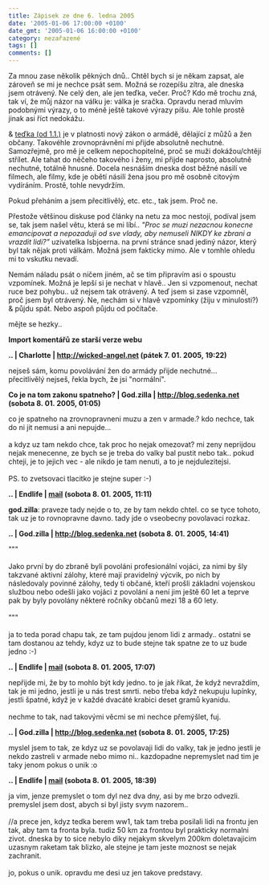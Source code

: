 ```yaml
---
title: Zápisek ze dne 6. ledna 2005
date: '2005-01-06 17:00:00 +0100'
date_gmt: '2005-01-06 16:00:00 +0100'
category: nezařazené
tags: []
comments: []
---
```

<p>Za mnou zase několik pěkných dnů.. Chtěl bych si je někam zapsat, ale zároveň se mi je nechce  psát sem. Možná se rozepíšu zítra, ale dneska jsem otrávený. Ne celý den, ale jen teďka,  večer. Proč? Kdo mě trochu zná, tak ví, že můj názor na válku je: válka je sračka.  Opravdu nerad mluvím podobnými výrazy, o to méně ještě takové výrazy píšu. Ale tohle prostě  jinak asi říct nedokážu.</p>
<p>&amp; <a href="http://zpravy.idnes.cz/domaci.asp?r=domaci&c=A050106_121833_domaci_ton">teďka   (od 1.1.)</a> je v platnosti nový zákon o armádě, dělající z můžů a žen  občany. Takovéhle zrovnoprávnění mi přijde absolutně nechutné. Samozřejmě, pro  mě je celkem nepochopitelné, proč se muži dokážou/chtějí střílet. Ale tahat do něčeho  takového i ženy, mi přijde naprosto, absolutně nechutné, totálně hnusné. Docela nesnáším  dneska dost běžné násilí ve filmech, ale filmy, kde je obětí násilí žena  jsou pro mě osobně citovým vydíráním. Prostě, tohle nevydržím.</p>
<p>Pokud přeháním a jsem přecitlivělý, etc. etc., tak jsem. Proč ne.</p>
<p>Přestože většinou diskuse pod články na netu za moc nestojí,  podíval jsem se, tak jsem našel větu, která se mi líbí.. <em>"Proc se muzi nezacnou   konecne emancipovat a nepozaduji od sve vlady, aby nemuseli NIKDY ke zbrani a   vrazdit lidi?"</em> uzivatelka Isbjoerna. na první stránce snad jediný názor,  který byl tak nějak proti válkám. Možná jsem fakticky mimo. Ale v tomhle  ohledu mi to vskutku nevadí.</p>
<p>Nemám náladu psát o ničem jiném, ač se tím připravím asi o spoustu   vzpomínek. Možná je lepší si je nechat v hlavě.. Jen si vzpomenout,  nechat ruce bez pohybu.. už nejsem tak otrávený. A teď jsem si zase vzpomněl,  proč jsem byl otrávený. Ne, nechám si v hlavě vzpomínky (žiju v minulosti?)  &amp; půjdu spát. Nebo aspoň půjdu od počítače.</p>
<p>mějte se hezky..</p>
<div class="import-komentaru">
<p><strong>Import komentářů ze starší verze webu</strong></p>
<div class="comment">
<p style="font-weight:bold"><span class="compredmet">..</span> | <span class="comname">Charlotte</span> |  <a href="http://wicked-angel.net">http://wicked-angel.net</a> (pátek&nbsp;7.&nbsp;01.&nbsp;2005,&nbsp;19:22)</p>
<p>nejseš sám, komu povolávání žen do armády přijde nechutné... <br> přecitlivělý nejseš, řekla bych, že jsi &quot;normální&quot;. </p>
</div>
<div class="comment">
<p style="font-weight:bold"><span class="compredmet">Co je na tom zakonu spatneho?</span> | <span class="comname">God.zilla</span> |  <a href="http://blog.sedenka.net">http://blog.sedenka.net</a> (sobota&nbsp;8.&nbsp;01.&nbsp;2005,&nbsp;01:05)</p>
<p>co je spatneho na zrovnopravneni muzu a zen v armade.? kdo nechce, tak do ni jit nemusi a ani nepujde... <br>  <br> a kdyz uz tam nekdo chce, tak proc ho nejak omezovat? mi zeny neprijdou nejak menecenne, ze bych se je treba do valky bal pustit nebo tak.. pokud chteji, je to jejich vec - ale nikdo je tam nenuti, a to je nejdulezitejsi. <br>  <br> PS. to zvetsovaci tlacitko je stejne super :-) </p>
</div>
<div class="comment">
<p style="font-weight:bold"><span class="compredmet">..</span> | <span class="comname">Endlife</span> |  <a href="mailto:jan.martinek@post.cz">mail</a> (sobota&nbsp;8.&nbsp;01.&nbsp;2005,&nbsp;11:11)</p>
<p><strong>god.zilla</strong>: praveze tady nejde o to, ze by tam nekdo chtel. co se tyce tohoto, tak uz je to rovnopravne davno. tady jde o vseobecny povolavaci rozkaz. </p>
</div>
<div class="comment">
<p style="font-weight:bold"><span class="compredmet">..</span> | <span class="comname">God.zilla</span> |  <a href="http://blog.sedenka.net">http://blog.sedenka.net</a> (sobota&nbsp;8.&nbsp;01.&nbsp;2005,&nbsp;14:41)</p>
<p>&quot;&quot;&quot; <br>  <br> Jako první by do zbraně byli povoláni profesionální vojáci, za nimi by šly takzvané aktivní zálohy, které mají pravidelný výcvik, po nich by následovaly povinné zálohy, tedy ti občané, kteří prošli základní vojenskou službou nebo odešli jako vojáci z povolání a není jim ještě 60 let a teprve pak by byly povolány některé ročníky občanů mezi 18 a 60 lety.  <br>  <br> &quot;&quot;&quot; <br>  <br> ja to teda porad chapu tak, ze tam pujdou jenom lidi z armady.. ostatni se tam dostanou az tehdy, kdyz uz to bude stejne tak spatne ze to uz bude jedno :-) </p>
</div>
<div class="comment">
<p style="font-weight:bold"><span class="compredmet">..</span> | <span class="comname">Endlife</span> |  <a href="mailto:jan.martinek@post.cz">mail</a> (sobota&nbsp;8.&nbsp;01.&nbsp;2005,&nbsp;17:07)</p>
<p>nepřijde mi, že by to mohlo být kdy jedno. to je jak říkat, že když nevraždím, tak je mi jedno, jestli je u nás trest smrti. nebo třeba když nekupuju lupínky, jestli špatné, když je v každé dvacáté krabici deset gramů kyanidu. <br>  <br> nechme to tak, nad takovými věcmi se mi nechce přemýšlet, fuj. </p>
</div>
<div class="comment">
<p style="font-weight:bold"><span class="compredmet">..</span> | <span class="comname">God.zilla</span> |  <a href="http://blog.sedenka.net">http://blog.sedenka.net</a> (sobota&nbsp;8.&nbsp;01.&nbsp;2005,&nbsp;17:25)</p>
<p>myslel jsem to tak, ze kdyz uz se povolavaji lidi do valky, tak je jedno jestli je nekdo zastreli v armade nebo mimo ni.. kazdopadne nepremyslet nad tim je taky jenom pokus o unik :o </p>
</div>
<div class="comment">
<p style="font-weight:bold"><span class="compredmet">..</span> | <span class="comname">Endlife</span> |  <a href="mailto:jan.martinek@post.cz">mail</a> (sobota&nbsp;8.&nbsp;01.&nbsp;2005,&nbsp;18:39)</p>
<p>ja vim, jenze premyslet o tom dyl nez dva dny, asi by me brzo odvezli. premyslel jsem dost, abych si byl jisty svym nazorem.. <br>  <br> //a prece jen, kdyz tedka berem ww1, tak tam treba posilali lidi na frontu jen tak, aby tam ta fronta byla. tudiz 50 km za frontou byl prakticky normalni zivot. dneska by to sice nebylo diky nejakym skvelym 200km doletavajicim uzasnym raketam tak blizko, ale stejne je tam jeste moznost se nejak zachranit. <br>  <br> jo, pokus o unik. opravdu me desi uz jen takove predstavy. </p>
</div>
</div>
